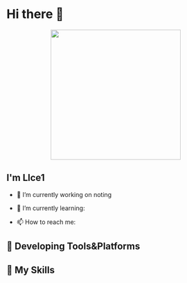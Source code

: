 # Hi there 👋


<p align="center">
  <img width="300px" src="https://count.getloli.com/get/@lekclc?theme=rule34"></img>
</p>

## I'm **Llce1**

- 🔭 I’m currently working on noting

- 🌱 I’m currently learning: 

- 📫 How to reach me: 

## 🚉 **Developing Tools&Platforms**


## 🌟 **My Skills**  




<!---
lekclc/lekclc is a ✨ special ✨ repository because its `README.md` (this file) appears on your GitHub profile.
You can click the Preview link to take a look at your changes.
--->

